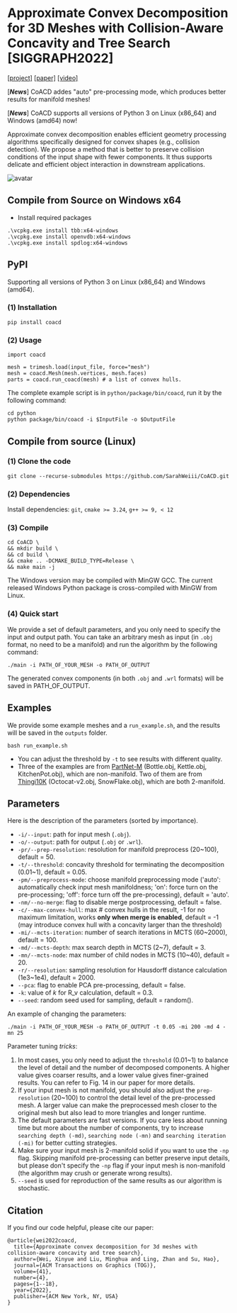 # Approximate Convex Decomposition for 3D Meshes with Collision-Aware Concavity and Tree Search [SIGGRAPH2022]
 [\[project\]](https://colin97.github.io/CoACD/) [\[paper\]](https://arxiv.org/pdf/2205.02961.pdf) [\[video\]](https://www.youtube.com/watch?v=r12O0z0723s)

[***News***] CoACD addes "auto" pre-processing mode, which produces better results for manifold meshes!

[***News***] CoACD supports all versions of Python 3 on Linux (x86_64) and Windows (amd64) now!

Approximate convex decomposition enables efficient geometry processing algorithms specifically designed for convex shapes (e.g., collision detection). We propose a method that is better to preserve collision conditions of the input shape with fewer components. It thus supports delicate and efficient object interaction in downstream applications.

![avatar](examples/teaser.png)

## Compile from Source on Windows x64

- Install required packages
```
.\vcpkg.exe install tbb:x64-windows
.\vcpkg.exe install openvdb:x64-windows
.\vcpkg.exe install spdlog:x64-windows
```

## PyPI

Supporting all versions of Python 3 on Linux (x86_64) and Windows (amd64).

### (1) Installation

```
pip install coacd
```

### (2) Usage
```
import coacd

mesh = trimesh.load(input_file, force="mesh")
mesh = coacd.Mesh(mesh.vertices, mesh.faces)
parts = coacd.run_coacd(mesh) # a list of convex hulls.
```
The complete example script is in `python/package/bin/coacd`, run it by the following command:
```
cd python
python package/bin/coacd -i $InputFile -o $OutputFile
```

## Compile from source (Linux)

### (1) Clone the code

```
git clone --recurse-submodules https://github.com/SarahWeiii/CoACD.git
```

### (2) Dependencies
Install dependencies: `git`, `cmake >= 3.24`, `g++ >= 9, < 12`

### (3) Compile

```
cd CoACD \
&& mkdir build \
&& cd build \
&& cmake .. -DCMAKE_BUILD_TYPE=Release \
&& make main -j
```

The Windows version may be compiled with MinGW GCC. The current released Windows Python package is cross-compiled with MinGW from Linux.

### (4) Quick start
We provide a set of default parameters, and you only need to specify the input and output path. You can take an arbitrary mesh as input (in `.obj` format, no need to be a manifold) and run the algorithm by the following command:
```
./main -i PATH_OF_YOUR_MESH -o PATH_OF_OUTPUT
```

The generated convex components (in both `.obj` and `.wrl` formats) will be saved in PATH_OF_OUTPUT.

## Examples

We provide some example meshes and a `run_example.sh`, and the results will be saved in the `outputs` folder.
```
bash run_example.sh
```
* You can adjust the threshold by `-t` to see results with different quality.
* Three of the examples are from [PartNet-M](https://sapien.ucsd.edu/browse) (Bottle.obj, Kettle.obj, KitchenPot.obj), which are non-manifold. Two of them are from [Thingi10K](https://ten-thousand-models.appspot.com/) (Octocat-v2.obj, SnowFlake.obj), which are both 2-manifold.

## Parameters

Here is the description of the parameters (sorted by importance).

* `-i/--input`: path for input mesh (`.obj`).
* `-o/--output`: path for output (`.obj` or `.wrl`).
* `-pr/--prep-resolution`: resolution for manifold preprocess (20~100), default = 50.
* `-t/--threshold`:  concavity threshold for terminating the decomposition (0.01~1), default = 0.05.
* `-pm/--preprocess-mode`: choose manifold preprocessing mode ('auto': automatically check input mesh manifoldness; 'on': force turn on the pre-processing; 'off': force turn off the pre-processing), default = 'auto'.
* `-nm/--no-merge`: flag to disable merge postprocessing, default = false.
* `-c/--max-convex-hull`: max # convex hulls in the result, -1 for no maximum limitation, works **only when merge is enabled**, default = -1 (may introduce convex hull with a concavity larger than the threshold)
* `-mi/--mcts-iteration`: number of search iterations in MCTS (60~2000), default = 100.
* `-md/--mcts-depth`: max search depth in MCTS (2~7), default = 3.
* `-mn/--mcts-node`: max number of child nodes in MCTS (10~40), default = 20.
* `-r/--resolution`: sampling resolution for Hausdorff distance calculation (1e3~1e4), default = 2000.
* `--pca`: flag to enable PCA pre-processing, default = false.
* `-k`: value of $k$ for R_v calculation, default = 0.3.
* `--seed`: random seed used for sampling, default = random().

An example of changing the parameters:
```
./main -i PATH_OF_YOUR_MESH -o PATH_OF_OUTPUT -t 0.05 -mi 200 -md 4 -mn 25
```

Parameter tuning *tricks*: 
1. In most cases, you only need to adjust the `threshold` (0.01~1) to balance the level of detail and the number of decomposed components. A higher value gives coarser results, and a lower value gives finer-grained results. You can refer to Fig. 14 in our paper for more details.
2. If your input mesh is not manifold, you should also adjust the `prep-resolution` (20~100) to control the detail level of the pre-processed mesh. A larger value can make the preprocessed mesh closer to the original mesh but also lead to more triangles and longer runtime.
3. The default parameters are fast versions. If you care less about running time but more about the number of components, try to increase `searching depth (-md)`, `searching node (-mn)` and `searching iteration (-mi)` for better cutting strategies.
4. Make sure your input mesh is 2-manifold solid if you want to use the `-np` flag. Skipping manifold pre-processing can better preserve input details, but please don't specify the `-np` flag if your input mesh is non-manifold (the algorithm may crush or generate wrong results).
5. `--seed` is used for reproduction of the same results as our algorithm is stochastic.

## Citation

If you find our code helpful, please cite our paper:

```
@article{wei2022coacd,
  title={Approximate convex decomposition for 3d meshes with collision-aware concavity and tree search},
  author={Wei, Xinyue and Liu, Minghua and Ling, Zhan and Su, Hao},
  journal={ACM Transactions on Graphics (TOG)},
  volume={41},
  number={4},
  pages={1--18},
  year={2022},
  publisher={ACM New York, NY, USA}
}
```
